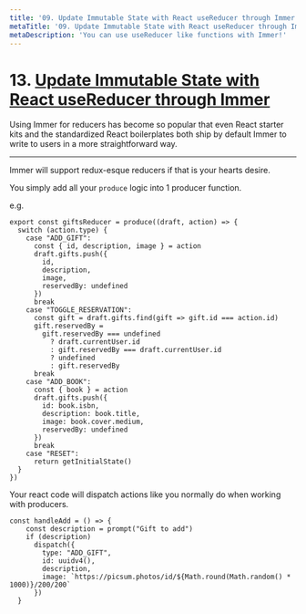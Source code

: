 ```yaml
---
title: '09. Update Immutable State with React useReducer through Immer'
metaTitle: '09. Update Immutable State with React useReducer through Immer'
metaDescription: 'You can use useReducer like functions with Immer!'
---
```


# 13. [Update Immutable State with React useReducer through Immer](https://egghead.io/lessons/react-update-immutable-state-with-react-usereducer-through-immer)

Using Immer for reducers has become so popular that even React starter kits and the standardized React boilerplates both ship by default Immer to write to users in a more straightforward way.

---

Immer will support redux-esque reducers if that is your hearts desire.

You simply add all your `produce` logic into 1 producer function.

e.g.

    export const giftsReducer = produce((draft, action) => {
      switch (action.type) {
        case "ADD_GIFT":
          const { id, description, image } = action
          draft.gifts.push({
            id,
            description,
            image,
            reservedBy: undefined
          })
          break
        case "TOGGLE_RESERVATION":
          const gift = draft.gifts.find(gift => gift.id === action.id)
          gift.reservedBy =
            gift.reservedBy === undefined
              ? draft.currentUser.id
              : gift.reservedBy === draft.currentUser.id
              ? undefined
              : gift.reservedBy
          break
        case "ADD_BOOK":
          const { book } = action
          draft.gifts.push({
            id: book.isbn,
            description: book.title,
            image: book.cover.medium,
            reservedBy: undefined
          })
          break
        case "RESET":
          return getInitialState()
      }
    })

Your react code will dispatch actions like you normally do when working with producers.

    const handleAdd = () => {
        const description = prompt("Gift to add")
        if (description)
          dispatch({
            type: "ADD_GIFT",
            id: uuidv4(),
            description,
            image: `https://picsum.photos/id/${Math.round(Math.random() * 1000)}/200/200`
          })
      }
